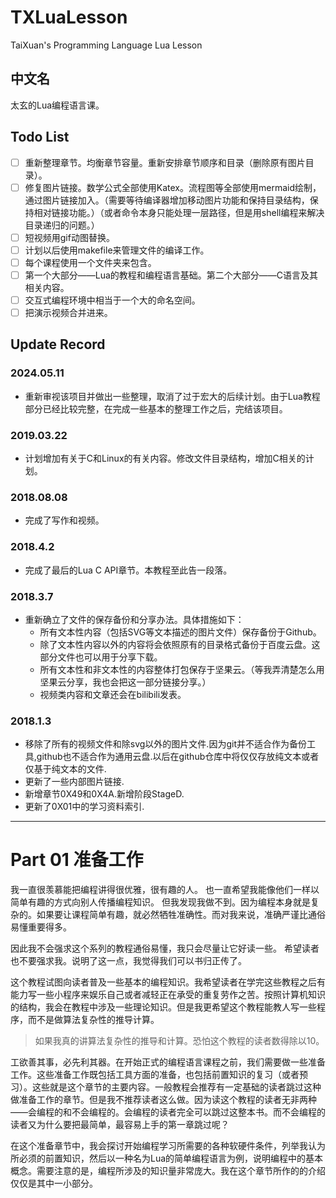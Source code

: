 # TXLuaLesson

TaiXuan's Programming Language Lua Lesson

## 中文名

太玄的Lua编程语言课。

## Todo List

* [ ] 重新整理章节。均衡章节容量。重新安排章节顺序和目录（删除原有图片目录）。
* [ ] 修复图片链接。数学公式全部使用Katex。流程图等全部使用mermaid绘制，通过图片链接加入。（需要等待编译器增加移动图片功能和保持目录结构，保持相对链接功能。）（或者命令本身只能处理一层路径，但是用shell编程来解决目录递归的问题。）
* [ ] 短视频用gif动图替换。
* [ ] 计划以后使用makefile来管理文件的编译工作。
* [ ] 每个课程使用一个文件夹来包含。
* [ ] 第一个大部分——Lua的教程和编程语言基础。第二个大部分——C语言及其相关内容。
* [ ] 交互式编程环境中相当于一个大的命名空间。
* [ ] 把演示视频合并进来。

## Update Record

### 2024.05.11

* 重新审视该项目并做出一些整理，取消了过于宏大的后续计划。由于Lua教程部分已经比较完整，在完成一些基本的整理工作之后，完结该项目。

### 2019.03.22

* 计划增加有关于C和Linux的有关内容。修改文件目录结构，增加C相关的计划。

### 2018.08.08

* 完成了写作和视频。

### 2018.4.2

* 完成了最后的Lua C API章节。本教程至此告一段落。

### 2018.3.7

* 重新确立了文件的保存备份和分享办法。具体措施如下：
  * 所有文本性内容（包括SVG等文本描述的图片文件）保存备份于Github。
  * 除了文本性内容以外的内容将会依照原有的目录格式备份于百度云盘。这部分文件也可以用于分享下载。
  * 所有文本性和非文本性的内容整体打包保存于坚果云。（等我弄清楚怎么用坚果云分享，我也会把这一部分链接分享。）
  * 视频类内容和文章还会在bilibili发表。

### 2018.1.3

* 移除了所有的视频文件和除svg以外的图片文件.因为git并不适合作为备份工具,github也不适合作为通用云盘.以后在github仓库中将仅仅存放纯文本或者仅基于纯文本的文件.
* 更新了一些内部图片链接.
* 新增章节0X49和0X4A.新增阶段StageD.
* 更新了0X01中的学习资料索引.

----

# Part 01 准备工作

我一直很羡慕能把编程讲得很优雅，很有趣的人。
也一直希望我能像他们一样以简单有趣的方式向别人传播编程知识。
但我发现我做不到。因为编程本身就是复杂的。如果要让课程简单有趣，就必然牺牲准确性。而对我来说，准确严谨比通俗易懂重要得多。

因此我不会强求这个系列的教程通俗易懂，我只会尽量让它好读一些。 希望读者也不要强求我。说明了这一点，我觉得我们可以书归正传了。

这个教程试图向读者普及一些基本的编程知识。我希望读者在学完这些教程之后有能力写一些小程序来娱乐自己或者减轻正在承受的重复劳作之苦。按照计算机知识的结构，我会在教程中涉及一些理论知识。但是我更希望这个教程能教人写一些程序，而不是做算法复杂性的推导计算。

> 如果我真的讲算法复杂性的推导和计算。恐怕这个教程的读者数得除以10。

工欲善其事，必先利其器。在开始正式的编程语言课程之前，我们需要做一些准备工作。这些准备工作既包括工具方面的准备，也包括前置知识的复习（或者预习）。这些就是这个章节的主要内容。一般教程会推荐有一定基础的读者跳过这种做准备工作的章节。但是我不推荐读者这么做。因为读这个教程的读者无非两种——会编程的和不会编程的。会编程的读者完全可以跳过这整本书。而不会编程的读者又为什么要把最简单，最容易上手的第一章跳过呢？

在这个准备章节中，我会探讨开始编程学习所需要的各种软硬件条件，列举我认为所必须的前置知识，然后以一种名为Lua的简单编程语言为例，说明编程中的基本概念。需要注意的是，编程所涉及的知识量非常庞大。我在这个章节所作的的介绍仅仅是其中一小部分。
